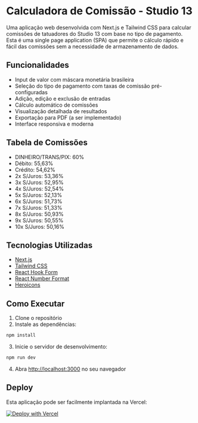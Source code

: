 # Calculadora de Comissão - Studio 13

Uma aplicação web desenvolvida com Next.js e Tailwind CSS para calcular comissões de tatuadores do Studio 13 com base no tipo de pagamento. Esta é uma single page application (SPA) que permite o cálculo rápido e fácil das comissões sem a necessidade de armazenamento de dados.

## Funcionalidades

- Input de valor com máscara monetária brasileira
- Seleção do tipo de pagamento com taxas de comissão pré-configuradas
- Adição, edição e exclusão de entradas
- Cálculo automático de comissões
- Visualização detalhada de resultados
- Exportação para PDF (a ser implementado)
- Interface responsiva e moderna

## Tabela de Comissões

- DINHEIRO/TRANS/PIX: 60%
- Débito: 55,63%
- Crédito: 54,62%
- 2x S/Juros: 53,36%
- 3x S/Juros: 52,95%
- 4x S/Juros: 52,54%
- 5x S/Juros: 52,13%
- 6x S/Juros: 51,73%
- 7x S/Juros: 51,33%
- 8x S/Juros: 50,93%
- 9x S/Juros: 50,55%
- 10x S/Juros: 50,16%

## Tecnologias Utilizadas

- [Next.js](https://nextjs.org)
- [Tailwind CSS](https://tailwindcss.com)
- [React Hook Form](https://react-hook-form.com)
- [React Number Format](https://github.com/s-yadav/react-number-format)
- [Heroicons](https://heroicons.com)

## Como Executar

1. Clone o repositório
2. Instale as dependências:

```bash
npm install
```

3. Inicie o servidor de desenvolvimento:

```bash
npm run dev
```

4. Abra [http://localhost:3000](http://localhost:3000) no seu navegador

## Deploy

Esta aplicação pode ser facilmente implantada na Vercel:

[![Deploy with Vercel](https://vercel.com/button)](https://vercel.com/new/clone?repository-url=https%3A%2F%2Fgithub.com%2Fyourusername%2Fstudio13-tattoo-calculator)
